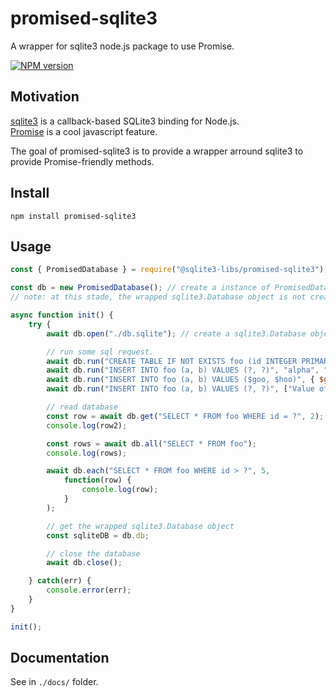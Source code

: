 # promised-sqlite3
A wrapper for sqlite3 node.js package to use Promise.

[![NPM version](https://badge.fury.io/js/@sqlite3-libs%2Fpromised-sqlite3.svg)](https://www.npmjs.com/package/@sqlite3-libs/promised-sqlite3)

## Motivation
<a href="https://www.npmjs.com/package/sqlite3">sqlite3</a> is a callback-based SQLite3 binding for Node.js.  
<a href="https://developer.mozilla.org/en-US/docs/Web/JavaScript/Reference/Global_Objects/Promise">Promise</a> is a cool javascript feature.

The goal of promised-sqlite3 is to provide a wrapper arround sqlite3 to provide Promise-friendly methods.

## Install
```
npm install promised-sqlite3
```

## Usage
```javascript
const { PromisedDatabase } = require("@sqlite3-libs/promised-sqlite3"); // import the class

const db = new PromisedDatabase(); // create a instance of PromisedDatabase
// note: at this stade, the wrapped sqlite3.Database object is not created.

async function init() {
    try {
        await db.open("./db.sqlite"); // create a sqlite3.Database object & open the database on the passed filepath.

        // run some sql request.
        await db.run("CREATE TABLE IF NOT EXISTS foo (id INTEGER PRIMARY KEY AUTOINCREMENT, a TEXT NOT NULL, b TEXT)"); 
        await db.run("INSERT INTO foo (a, b) VALUES (?, ?)", "alpha", "beta");
        await db.run("INSERT INTO foo (a, b) VALUES ($goo, $hoo)", { $goo: "GOO !", $hoo: "HOO :" });
        await db.run("INSERT INTO foo (a, b) VALUES (?, ?)", ["Value of a", "Value of b"]);

        // read database
        const row = await db.get("SELECT * FROM foo WHERE id = ?", 2);
        console.log(row2);

        const rows = await db.all("SELECT * FROM foo");
        console.log(rows);

        await db.each("SELECT * FROM foo WHERE id > ?", 5,
            function(row) {
                console.log(row);
            }
        );

        // get the wrapped sqlite3.Database object
        const sqliteDB = db.db;

        // close the database
        await db.close();

    } catch(err) {
        console.error(err);
    }
}

init();
```
## Documentation
See in `./docs/` folder.
